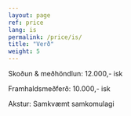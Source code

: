 ```yaml
---
layout: page
ref: price
lang: is
permalink: /price/is/
title: "Verð"
weight: 5
---
```


Skoðun & meðhöndlun: 12.000,- isk

Framhaldsmeðferð: 10.000,- isk

Akstur: Samkvæmt samkomulagi
